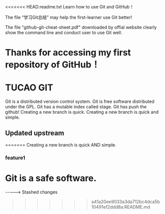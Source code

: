 <<<<<<< HEAD:readme.txt
Learn how to use Git and GitHub！

The file “学习Git总结” may help the first-learner use Git better!

The file "github-git-cheat-sheet.pdf" downloaded by offial website clearly show the command line and conduct user to use Git well.

Thanks for accessing my first repository of GitHub！
=======
# TUCAO GIT

Git is a distributed version control system.
Git is free software distributed under the GPL.
Git has a mutable index called stage.
Git has push the github!
Creating a new branch is quick.
Creating a new branch is quick and simple.
## Updated upstream
=======
Creating a new branch is quick AND simple.

### feature1

Git is a safe software.
=======

-----> Stashed changes
>>>>>>> a41a20ee9033a3da712bc4dca5b10491ef2ddd8a:README.md

